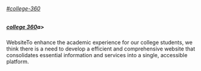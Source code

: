 <H6><a href="https://github.com/Aishwary0212/college-360/new_page.html">#college-360</a></H6>
<h5><a href="https://aishwary0212.github.io/college-360/new_page.html">college 360</a>a></h5>
WebsiteTo enhance the academic experience for our college students, we think there is a need to develop a efficient and comprehensive website that consolidates essential information and services into a single, accessible platform.
